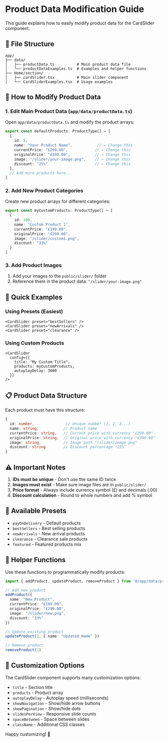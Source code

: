 # Product Data Modification Guide

This guide explains how to easily modify product data for the CardSlider component.

## 📁 File Structure

```
app/
├── data/
│   ├── productData.ts          # Main product data file
│   └── productDataExamples.ts  # Examples and helper functions
├── Home/section/
│   ├── cardSlider.tsx          # Main slider component
│   └── CardSliderExamples.tsx  # Usage examples
```

## 🔧 How to Modify Product Data

### 1. **Edit Main Product Data** (`app/data/productData.ts`)

Open `app/data/productData.ts` and modify the product arrays:

```typescript
export const defaultProducts: ProductType[] = [
  {
    id: 1,
    name: "Your Product Name",           // ← Change this
    currentPrice: "£299.00",            // ← Change this
    originalPrice: "£399.00",           // ← Change this
    image: "/slider/your-image.png",    // ← Change this
    discount: "25%"                     // ← Change this
  },
  // Add more products here...
]
```

### 2. **Add New Product Categories**

Create new product arrays for different categories:

```typescript
export const myCustomProducts: ProductType[] = [
  {
    id: 100,
    name: "Custom Product 1",
    currentPrice: "£199.00",
    originalPrice: "£299.00",
    image: "/slider/custom1.png",
    discount: "33%"
  }
]
```

### 3. **Add Product Images**

1. Add your images to the `public/slider/` folder
2. Reference them in the product data: `"/slider/your-image.png"`

## 🎯 Quick Examples

### Using Presets (Easiest)
```tsx
<CardSlider preset="bestSellers" />
<CardSlider preset="newArrivals" />
<CardSlider preset="clearance" />
```

### Using Custom Products
```tsx
<CardSlider 
  config={{
    title: "My Custom Title",
    products: myCustomProducts,
    autoplayDelay: 3000
  }} 
/>
```

## 📋 Product Data Structure

Each product must have this structure:

```typescript
{
  id: number,              // Unique number (1, 2, 3...)
  name: string,           // Product name
  currentPrice: string,   // Current price with currency "£299.00"
  originalPrice: string,  // Original price with currency "£399.00"
  image: string,          // Image path "/slider/image.png"
  discount: string        // Discount percentage "25%"
}
```

## ⚠️ Important Notes

1. **IDs must be unique** - Don't use the same ID twice
2. **Images must exist** - Make sure image files are in `public/slider/`
3. **Price format** - Always include currency symbol (£) and decimals (.00)
4. **Discount calculation** - Round to whole numbers and add % symbol

## 🚀 Available Presets

- `payOnDelivery` - Default products
- `bestSellers` - Best selling products
- `newArrivals` - New arrival products  
- `clearance` - Clearance sale products
- `featured` - Featured products mix

## 📝 Helper Functions

Use these functions to programmatically modify products:

```typescript
import { addProduct, updateProduct, removeProduct } from '@/app/data/productData'

// Add new product
addProduct({
  name: "New Product",
  currentPrice: "£199.00",
  originalPrice: "£299.00",
  image: "/slider/new.png",
  discount: "33%"
})

// Update existing product
updateProduct(1, { name: "Updated Name" })

// Remove product
removeProduct(1)
```

## 🎨 Customization Options

The CardSlider component supports many customization options:

- `title` - Section title
- `products` - Product array
- `autoplayDelay` - Autoplay speed (milliseconds)
- `showNavigation` - Show/hide arrow buttons
- `showPagination` - Show/hide dots
- `slidesPerView` - Responsive slide counts
- `spaceBetween` - Space between slides
- `className` - Additional CSS classes

Happy customizing! 🎉
